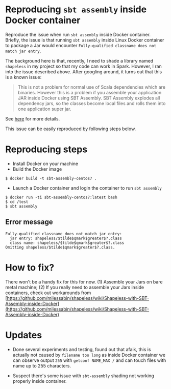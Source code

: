 # Reproducing `sbt assembly` inside Docker container

Reproduce the issue when run `sbt assembly` inside Docker container. Briefly, the issue
is that running `sbt assembly` inside Linux Docker container to package a Jar would encounter
`Fully-qualified classname does not match jar entry`.

The background here is that, recently, I need to shade a library named `shapeless` in my project so
that my code can work in Spark. However, I ran into the issue described above. After googling
around, it turns out that this is a known issue:

> This is not a problem for normal use of Scala dependencies which are binaries. However this is a
problem if you assemble your application JAR inside Docker using SBT Assembly. SBT Assembly explodes
all dependency jars, so the classes become local files and rolls them into one application super
jar.


See [here](https://github.com/milessabin/shapeless/wiki/Shapeless-with-SBT-Assembly-inside-Docker)
for more details.

This issue can be easily reproduced by following steps below.

# Reproducing steps

* Install Docker on your machine
* Build the Docker image

```shell
$ docker build -t sbt-assembly-centos7 .
```

* Launch a Docker container and login the container to run `sbt assembly`

```shell
$ docker run -ti sbt-assembly-centos7:latest bash
$ cd /test
$ sbt assembly
```

## Error message

```shell
Fully-qualified classname does not match jar entry:
  jar entry: shapeless/$tilde$qmark$greater$?.class
  class name: shapeless/$tilde$qmark$greater$?.class
Omitting shapeless/$tilde$qmark$greater$?.class.
```

# How to fix?

There won't be a handy fix for this for now. (1) Assemble your Jars on bare metal machine; (2) If
you really need to assemble your Jars inside containers, check out workarounds from
[https://github.com/milessabin/shapeless/wiki/Shapeless-with-SBT-Assembly-inside-Docker](https://github.com/milessabin/shapeless/wiki/Shapeless-with-SBT-Assembly-inside-Docker)

# Updates

* Done several experiments and testing, found out that afaik, this is actually not caused by `filename too long` as inside Docker container we can observe output `255` with `getconf NAME_MAX /` and can touch files with name up to 255 characters.

* Suspect there's some issue with `sbt-assembly` shading not working properly inside container.
